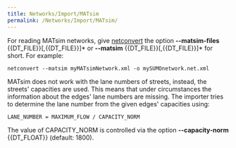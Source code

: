 ```yaml
---
title: Networks/Import/MATsim
permalink: /Networks/Import/MATsim/
---
```


For reading MATsim networks, give [netconvert](../../netconvert.md)
the option **--matsim-files** {{DT_FILE}}\[,{{DT_FILE}}\]\* or **--matsim** {{DT_FILE}}\[,{{DT_FILE}}\]\* for short. For example:

```
netconvert --matsim myMATsimNetwork.xml -o mySUMOnetwork.net.xml
```

MATsim does not work with the lane numbers of streets, instead, the
streets' capacities are used. This means that under circumstances the
information about the edges' lane numbers are missing. The importer tries
to determine the lane number from the given edges' capacities using:

```
LANE_NUMBER = MAXIMUM_FLOW / CAPACITY_NORM
```

The value of CAPACITY_NORM is controlled via the option **--capacity-norm** {{DT_FLOAT}} (default:
1800).